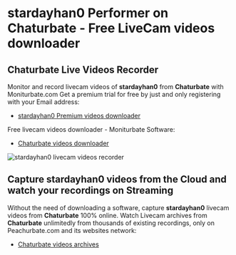 # stardayhan0 Performer on Chaturbate - Free LiveCam videos downloader

## Chaturbate Live Videos Recorder

Monitor and record livecam videos of **stardayhan0** from **Chaturbate** with Moniturbate.com
Get a premium trial for free by just and only registering with your Email address:
* [stardayhan0 Premium videos downloader](https://moniturbate.com/request-demo-licence-key.html)

Free livecam videos downloader - Moniturbate Software:
* [Chaturbate videos downloader](https://moniturbate.com/moniturbate-download-software.html)

![stardayhan0 livecam videos recorder](https://peachurnet.com/templates/moniturbate-software.png)


## Capture stardayhan0 videos from the Cloud and watch your recordings on Streaming

Without the need of downloading a software, capture **stardayhan0** livecam videos from **Chaturbate** 100% online.
Watch Livecam archives from **Chaturbate** unlimitedly from thousands of existing recordings, only on Peachurbate.com and its websites network:
* [Chaturbate videos archives](https://peachurnet.com/)